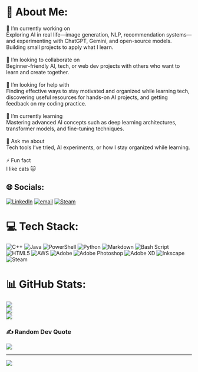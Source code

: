 # 💫 About Me:
🎯 I’m currently working on<br>Exploring AI in real life—image generation, NLP, recommendation systems—and experimenting with ChatGPT, Gemini, and open-source models. Building small projects to apply what I learn.<br><br>🤝 I’m looking to collaborate on<br>Beginner-friendly AI, tech, or web dev projects with others who want to learn and create together.<br><br>🙌 I’m looking for help with<br>Finding effective ways to stay motivated and organized while learning tech, discovering useful resources for hands-on AI projects, and getting feedback on my coding practice.<br><br>🌱 I’m currently learning<br>Mastering advanced AI concepts such as deep learning architectures, transformer models, and fine-tuning techniques.<br><br>💬 Ask me about<br>Tech tools I’ve tried, AI experiments, or how I stay organized while learning.<br><br>⚡ Fun fact<br>I like cats 🐱


## 🌐 Socials:
[![LinkedIn](https://img.shields.io/badge/LinkedIn-%230077B5.svg?logo=linkedin&logoColor=white)](https://linkedin.com/in/https://www.linkedin.com/in/sylvestergah/) [![email](https://img.shields.io/badge/Email-D14836?logo=gmail&logoColor=white)](mailto:sylvestergoh54321@gmail.com) [![Steam](https://img.shields.io/badge/steam-%23000000.svg?style=for-the-badge&logo=steam&logoColor=white)](https://steamcommunity.com/profiles/76561199099398890/)
# 💻 Tech Stack:
![C++](https://img.shields.io/badge/c++-%2300599C.svg?style=for-the-badge&logo=c%2B%2B&logoColor=white) ![Java](https://img.shields.io/badge/java-%23ED8B00.svg?style=for-the-badge&logo=openjdk&logoColor=white) ![PowerShell](https://img.shields.io/badge/PowerShell-%235391FE.svg?style=for-the-badge&logo=powershell&logoColor=white) ![Python](https://img.shields.io/badge/python-3670A0?style=for-the-badge&logo=python&logoColor=ffdd54) ![Markdown](https://img.shields.io/badge/markdown-%23000000.svg?style=for-the-badge&logo=markdown&logoColor=white) ![Bash Script](https://img.shields.io/badge/bash_script-%23121011.svg?style=for-the-badge&logo=gnu-bash&logoColor=white) ![HTML5](https://img.shields.io/badge/html5-%23E34F26.svg?style=for-the-badge&logo=html5&logoColor=white) ![AWS](https://img.shields.io/badge/AWS-%23FF9900.svg?style=for-the-badge&logo=amazon-aws&logoColor=white) ![Adobe](https://img.shields.io/badge/adobe-%23FF0000.svg?style=for-the-badge&logo=adobe&logoColor=white) ![Adobe Photoshop](https://img.shields.io/badge/adobe%20photoshop-%2331A8FF.svg?style=for-the-badge&logo=adobe%20photoshop&logoColor=white) ![Adobe XD](https://img.shields.io/badge/Adobe%20XD-470137?style=for-the-badge&logo=Adobe%20XD&logoColor=#FF61F6) ![Inkscape](https://img.shields.io/badge/Inkscape-e0e0e0?style=for-the-badge&logo=inkscape&logoColor=080A13) ![Steam](https://img.shields.io/badge/steam-%23000000.svg?style=for-the-badge&logo=steam&logoColor=white)
# 📊 GitHub Stats:
![](https://github-readme-stats.vercel.app/api?username=sylvestergah&theme=dark&hide_border=false&include_all_commits=false&count_private=trune)<br/>
![](https://nirzak-streak-stats.vercel.app/?user=sylvestergah&theme=dark&hide_border=false)<br/>
![](https://github-readme-stats.vercel.app/api/top-langs/?username=sylvestergah&theme=dark&hide_border=false&include_all_commits=false&count_private=false&layout=compact)

### ✍️ Random Dev Quote
![](https://quotes-github-readme.vercel.app/api?type=horizontal&theme=radical)

---
[![](https://visitcount.itsvg.in/api?id=sylvestergah&icon=0&color=0)](https://visitcount.itsvg.in)

<!-- Proudly created with GPRM ( https://gprm.itsvg.in ) -->

<!---
sylvestergah/sylvestergah is a ✨ special ✨ repository because its `README.md` (this file) appears on your GitHub profile.
You can click the Preview link to take a look at your changes.
--->
